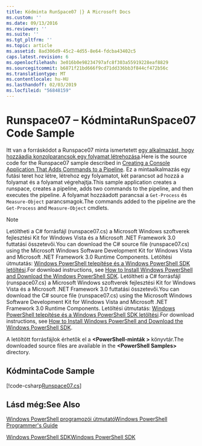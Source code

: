 ```yaml
---
title: Kódminta RunSpace07 |} A Microsoft Docs
ms.custom: ''
ms.date: 09/13/2016
ms.reviewer: ''
ms.suite: ''
ms.tgt_pltfrm: ''
ms.topic: article
ms.assetid: 8ad306d9-45c2-4d55-8e64-fdcba43402c5
caps.latest.revision: 6
ms.openlocfilehash: 3e016b0e98234797afc8f303a55919228eaf8829
ms.sourcegitcommit: b6871f21bd666f9cd71dd336bb3f844cf472b56c
ms.translationtype: MT
ms.contentlocale: hu-HU
ms.lasthandoff: 02/03/2019
ms.locfileid: "56848159"
---
```

# <a name="runspace07-code-sample"></a><span data-ttu-id="81d28-102">Runspace07 – Kódminta</span><span class="sxs-lookup"><span data-stu-id="81d28-102">RunSpace07 Code Sample</span></span>

<span data-ttu-id="81d28-103">Itt van a forráskódot a Runspace07 minta ismertetett [egy alkalmazást, hogy hozzáadja konzolparancsok egy folyamat létrehozása](http://msdn.microsoft.com/en-us/01eb7808-e97b-4905-80be-9e2fa38c262e).</span><span class="sxs-lookup"><span data-stu-id="81d28-103">Here is the source code for the Runspace07 sample described in [Creating a Console Application That Adds Commands to a Pipeline](http://msdn.microsoft.com/en-us/01eb7808-e97b-4905-80be-9e2fa38c262e).</span></span> <span data-ttu-id="81d28-104">Ez a mintaalkalmazás egy futási teret hoz létre, létrehoz egy folyamatot, két parancsot ad hozzá a folyamat és a folyamat végrehajtja.</span><span class="sxs-lookup"><span data-stu-id="81d28-104">This sample application creates a runspace, creates a pipeline, adds two commands to the pipeline, and then executes the pipeline.</span></span> <span data-ttu-id="81d28-105">A folyamat hozzáadott parancsai a `Get-Process` és `Measure-Object` parancsmagok.</span><span class="sxs-lookup"><span data-stu-id="81d28-105">The commands added to the pipeline are the `Get-Process` and `Measure-Object` cmdlets.</span></span>

> [!NOTE]
> <span data-ttu-id="81d28-106">Letöltheti a C# forrásfájl (runspace07.cs) a Microsoft Windows szoftverek fejlesztési Kit for Windows Vista és a Microsoft .NET Framework 3.0 futtatási összetevői.</span><span class="sxs-lookup"><span data-stu-id="81d28-106">You can download the C# source file (runspace07.cs) using the Microsoft Windows Software Development Kit for Windows Vista and Microsoft .NET Framework 3.0 Runtime Components.</span></span> <span data-ttu-id="81d28-107">Letöltési útmutatás: [Windows PowerShell telepítése és a Windows PowerShell SDK letöltési](/powershell/developer/installing-the-windows-powershell-sdk).</span><span class="sxs-lookup"><span data-stu-id="81d28-107">For download instructions, see [How to Install Windows PowerShell and Download the Windows PowerShell SDK](/powershell/developer/installing-the-windows-powershell-sdk).</span></span>
> <span data-ttu-id="81d28-108">Letöltheti a C# forrásfájl (runspace07.cs) a Microsoft Windows szoftverek fejlesztési Kit for Windows Vista és a Microsoft .NET Framework 3.0 futtatási összetevői.</span><span class="sxs-lookup"><span data-stu-id="81d28-108">You can download the C# source file (runspace07.cs) using the Microsoft Windows Software Development Kit for Windows Vista and Microsoft .NET Framework 3.0 Runtime Components.</span></span> <span data-ttu-id="81d28-109">Letöltési útmutatás: [Windows PowerShell telepítése és a Windows PowerShell SDK letöltési](/powershell/developer/installing-the-windows-powershell-sdk).</span><span class="sxs-lookup"><span data-stu-id="81d28-109">For download instructions, see [How to Install Windows PowerShell and Download the Windows PowerShell SDK](/powershell/developer/installing-the-windows-powershell-sdk).</span></span>
>
> <span data-ttu-id="81d28-110">A letöltött forrásfájlok érhetők el a  **\<PowerShell-minták >** könyvtár.</span><span class="sxs-lookup"><span data-stu-id="81d28-110">The downloaded source files are available in the **\<PowerShell Samples>** directory.</span></span>

## <a name="code-sample"></a><span data-ttu-id="81d28-111">Kódminta</span><span class="sxs-lookup"><span data-stu-id="81d28-111">Code Sample</span></span>

[!code-csharp[Runspace07.cs](../../powershell-sdk-samples/SDK-2.0/csharp/Runspace07/Runspace07.cs#L11-L108 "Runspace07.cs")]

## <a name="see-also"></a><span data-ttu-id="81d28-112">Lásd még:</span><span class="sxs-lookup"><span data-stu-id="81d28-112">See Also</span></span>

[<span data-ttu-id="81d28-113">Windows PowerShell programozói útmutató</span><span class="sxs-lookup"><span data-stu-id="81d28-113">Windows PowerShell Programmer's Guide</span></span>](./windows-powershell-programmer-s-guide.md)

[<span data-ttu-id="81d28-114">Windows PowerShell SDK</span><span class="sxs-lookup"><span data-stu-id="81d28-114">Windows PowerShell SDK</span></span>](../windows-powershell-reference.md)